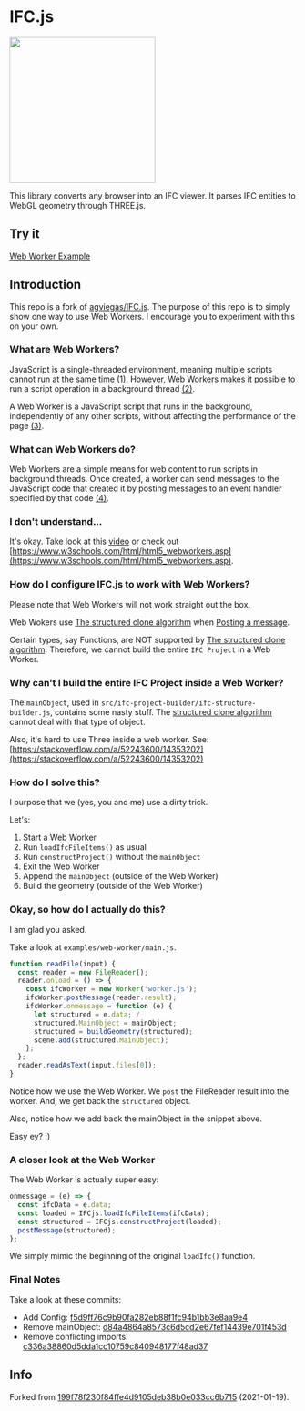 # IFC.js

<a href="url"><img src="https://github.com/agviegas/IFC.js/blob/master/img/logo.jpg"  height="256" width="256" ></a>

This library converts any browser into an IFC viewer. It parses IFC entities to WebGL geometry through THREE.js.

## Try it

[Web Worker Example](https://github.andrewisen.se/ifc-web-worker/examples/web-worker/)

## Introduction

This repo is a fork of [agviegas/IFC.js](https://github.com/agviegas/IFC.js).
The purpose of this repo is to simply show one way to use Web Workers.
I encourage you to experiment with this on your own.

### What are Web Workers?

JavaScript is a single-threaded environment, meaning multiple scripts cannot run at the same time [(1)](https://www.html5rocks.com/en/tutorials/workers/basics/). However, Web Workers makes it possible to run a script operation in a background thread [(2)](https://developer.mozilla.org/en-US/docs/Web/API/Web_Workers_API).

A Web Worker is a JavaScript script that runs in the background, independently of any other scripts, without affecting the performance of the page [(3)](https://www.w3schools.com/html/html5_webworkers.asp).

### What can Web Workers do?

Web Workers are a simple means for web content to run scripts in background threads. Once created, a worker can send messages to the JavaScript code that created it by posting messages to an event handler specified by that code [(4)](https://developer.mozilla.org/en-US/docs/Web/API/Web_Workers_API/Using_web_workers).

### I don't understand...

It's okay. Take look at this [video](https://youtu.be/BoLd3cMc0jQ?t=47) or check out [https://www.w3schools.com/html/html5_webworkers.asp](https://www.w3schools.com/html/html5_webworkers.asp).

### How do I configure IFC.js to work with Web Workers?

Please note that Web Workers will not work straight out the box.

Web Wokers use [The structured clone algorithm](https://developer.mozilla.org/en-US/docs/Web/API/Web_Workers_API/Structured_clone_algorithm) when [Posting a message](https://developer.mozilla.org/en-US/docs/Web/API/Worker/postMessage).

Certain types, say Functions, are NOT supported by [The structured clone algorithm](https://developer.mozilla.org/en-US/docs/Web/API/Web_Workers_API/Structured_clone_algorithm). Therefore, we cannot build the entire `IFC Project` in a Web Worker.

### Why can't I build the entire IFC Project inside a Web Worker?

The `mainObject`, used in `src/ifc-project-builder/ifc-structure-builder.js`, contains some nasty stuff.
The [structured clone algorithm](https://developer.mozilla.org/en-US/docs/Web/API/Web_Workers_API/Structured_clone_algorithm) cannot deal with that type of object.

Also, it's hard to use Three inside a web worker.
See: [https://stackoverflow.com/a/52243600/14353202](https://stackoverflow.com/a/52243600/14353202)

### How do I solve this?

I purpose that we (yes, you and me) use a dirty trick.

Let's:

1. Start a Web Worker
2. Run `loadIfcFileItems()` as usual
3. Run `constructProject()` without the `mainObject`
4. Exit the Web Worker
5. Append the `mainObject` (outside of the Web Worker)
6. Build the geometry (outside of the Web Worker)

### Okay, so how do I actually do this?

I am glad you asked.

Take a look at `examples/web-worker/main.js`.

```javascript
function readFile(input) {
  const reader = new FileReader();
  reader.onload = () => {
    const ifcWorker = new Worker('worker.js');
    ifcWorker.postMessage(reader.result);
    ifcWorker.onmessage = function (e) {
      let structured = e.data; /
      structured.MainObject = mainObject;
      structured = buildGeometry(structured);
      scene.add(structured.MainObject);
    };
  };
  reader.readAsText(input.files[0]);
}
```

Notice how we use the Web Worker.
We `post` the FileReader result into the worker.
And, we get back the `structured` object.

Also, notice how we add back the mainObject in the snippet above.

Easy ey? :)

### A closer look at the Web Worker

The Web Worker is actually super easy:

```javascript
onmessage = (e) => {
  const ifcData = e.data;
  const loaded = IFCjs.loadIfcFileItems(ifcData);
  const structured = IFCjs.constructProject(loaded);
  postMessage(structured);
};
```

We simply mimic the beginning of the original `loadIfc()` function.

### Final Notes

Take a look at these commits:

- Add Config: [f5d9ff76c9b90fa282eb88f1fc94b1bb3e8aa9e4](https://github.com/andrewisen/IFC.js-web-worker-example/commit/f5d9ff76c9b90fa282eb88f1fc94b1bb3e8aa9e4)
- Remove mainObject: [d84a4864a8573c6d5cd2e67fef14439e701f453d](https://github.com/andrewisen/IFC.js-web-worker-example/commit/d84a4864a8573c6d5cd2e67fef14439e701f453d)
- Remove conflicting imports: [c336a38860d5dda1cc10759c840948177f48ad37](https://github.com/andrewisen/IFC.js-web-worker-example/commit/c336a38860d5dda1cc10759c840948177f48ad37)

## Info

Forked from [199f78f230f84ffe4d9105deb38b0e033cc6b715](https://github.com/agviegas/IFC.js/tree/199f78f230f84ffe4d9105deb38b0e033cc6b715) (2021-01-19).
